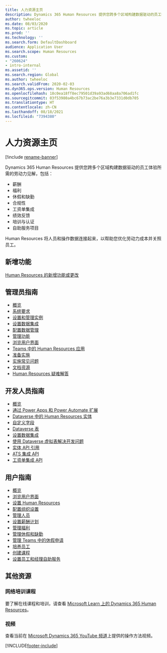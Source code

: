 ```yaml
---
title: 人力资源主页
description: Dynamics 365 Human Resources 提供您跨多个区域构建数据驱动的员工体验所需的劳动力见解。
author: twheeloc
ms.date: 08/03/2020
ms.topic: article
ms.prod: ''
ms.technology: ''
ms.search.form: DefaultDashboard
audience: Application User
ms.search.scope: Human Resources
ms.custom:
- "260624"
- intro-internal
ms.assetid: ''
ms.search.region: Global
ms.author: twheeloc
ms.search.validFrom: 2020-02-03
ms.dyn365.ops.version: Human Resources
ms.openlocfilehash: 18c0ea18ff8ec79501d39a93ad68aa8a706ad1fc
ms.sourcegitcommit: 03f53980a4bc67b73ac2be76a3b3e7331d0db705
ms.translationtype: HT
ms.contentlocale: zh-CN
ms.lasthandoff: 08/18/2021
ms.locfileid: "7394380"
---
```

# <a name="human-resources-home-page"></a>人力资源主页

[!include [rename-banner](~/includes/cc-data-platform-banner.md)]

Dynamics 365 Human Resources 提供您跨多个区域构建数据驱动的员工体验所需的劳动力见解，包括：

- 薪酬
- 福利
- 休假和缺勤
- 合规性
- 工资单集成
- 绩效反馈
- 培训与认证
- 自助服务项目

Human Resources 将人员和操作数据连接起来，以帮助您优化劳动力成本并关照员工。

## <a name="whats-new"></a>新增功能

[Human Resources 的新增功能或更改](hr-admin-whats-new.md)

## <a name="administrator-guide"></a>管理员指南

- [概览](hr-admin-overview.md)</br>
- [系统要求](hr-admin-system-requirements.md)</br>
- [设置和管理实例](hr-admin-setup-provision.md)</br>
- [设置数据集成](hr-admin-integration-choose-technology.md)</br>
- [配置数据管理](../fin-ops-core/dev-itpro/data-entities/data-entities-data-packages.md?toc=/dynamics365/human-resources/toc.json)</br>
- [管理功能](hr-admin-manage-features.md)</br>
- [浏览用户界面](../fin-ops-core/fin-ops/get-started/user-interface-elements.md?toc=/dynamics365/human-resources/toc.json)</br>
- [Teams 中的 Human Resources 应用](hr-admin-teams-leave-app.md)</br>
- [准备实施](hr-admin-go-live-prepare.md)</br>
- [实施常见问题](hr-admin-go-live-faq.md)</br>
- [文档资源](../fin-ops-core/fin-ops/get-started/help-overview.md?toc=/dynamics365/human-resources/toc.json)</br>
- [Human Resources 疑难解答](../fin-ops-core/dev-itpro/lifecycle-services/lcs-support.md)

## <a name="developer-guide"></a>开发人员指南

- [概览](hr-developer-overview.md)</br>
- [通过 Power Apps 和 Power Automate 扩展](hr-developer-power-apps.md)</br>
- [Dataverse 中的 Human Resources 实体](hr-developer-entities.md)</br>
- [自定义字段](hr-developer-custom-fields.md)</br>
- [Dataverse 表](hr-developer-entities.md)</br>
- [设置数据集成](hr-admin-integration-choose-technology.md)</br>
- [使用 Dataverse 虚拟表解决开发问题](hr-developer-optimize-virtual-table-queries.md)</br>
- [实体 API 引用](hr-developer-api-authentication.md)</br>
- [ATS 集成 API](hr-admin-integration-ats-api-introduction.md)</br>
- [工资单集成 API](hr-admin-integration-payroll-api-introduction.md)

## <a name="user-guide"></a>用户指南

- [概览](hr-hrpro-overview.md)</br>
- [浏览用户界面](../fin-ops-core/fin-ops/get-started/user-interface-elements.md?toc=/dynamics365/human-resources/toc.json)</br>
- [设置 Human Resources](hr-setup-parameters.md)</br>
- [配置组织设置](../fin-ops-core/fin-ops/organization-administration/organization-administration-home-page.md?toc=/dynamics365/human-resources/toc.json)</br>
- [管理人员](hr-personnel-departments-jobs-positions.md)</br>
- [设置薪酬计划](hr-compensation-overview.md)</br>
- [管理福利](hr-benefits-management-overview.md)</br>
- [管理休假和缺勤](hr-leave-and-absence-overview.md)</br>
- [管理 Teams 中的休假申请](hr-teams-leave-app.md)</br>
- [培养员工](hr-develop-performance-management-overview.md)</br>
- [创建课程](hr-learning-courses.md)</br>
- [设置员工和经理自助服务](hr-employee-manager-self-service-overview.md)

## <a name="additional-resources"></a>其他资源

### <a name="elearning-courses"></a>网络培训课程
要了解在线课程和培训，请查看 [Microsoft Learn 上的 Dynamics 365 Human Resources](//learn/browse/?products=dynamics-human-resources&expanded=dynamics-365)。

### <a name="videos"></a>视频

查看当前在 [Microsoft Dynamics 365 YouTube 频道](https://www.youtube.com/channel/UCJGCg4rB3QSs8y_1FquelBQ)上提供的操作方法视频。

[!INCLUDE[footer-include](../includes/footer-banner.md)]
